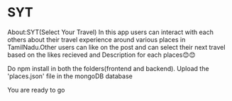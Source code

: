 # SYT

About:SYT(Select Your Travel) In this app users can interact with each others about their travel experience around various places in TamilNadu.Other users can like on the post and can select their next travel based on the likes recieved and Description for each places😊😊

Do npm install in both the folders(frontend and backend).
Upload the 'places.json' file in the mongoDB database 

You are ready to go
